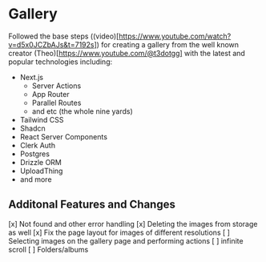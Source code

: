# Gallery

Followed the base steps ((video)[https://www.youtube.com/watch?v=d5x0JCZbAJs&t=7192s]) for creating a gallery from the well known creator (Theo)[https://www.youtube.com/@t3dotgg] with the latest and popular technologies including:
- Next.js
    - Server Actions
    - App Router
    - Parallel Routes
    - and etc (the whole nine yards)
- Tailwind CSS
- Shadcn
- React Server Components
- Clerk Auth
- Postgres
- Drizzle ORM
- UploadThing
- and more

## Additonal Features and Changes
[x] Not found and other error handling
[x] Deleting the images from storage as well
[x] Fix the page layout for images of different resolutions
[ ] Selecting images on the gallery page and performing actions
[ ] infinite scroll
[ ] Folders/albums

